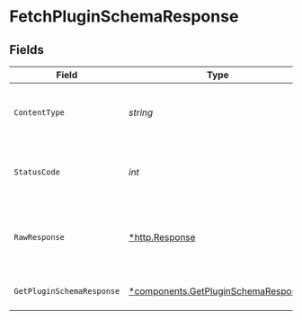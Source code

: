 # FetchPluginSchemaResponse


## Fields

| Field                                                                                     | Type                                                                                      | Required                                                                                  | Description                                                                               |
| ----------------------------------------------------------------------------------------- | ----------------------------------------------------------------------------------------- | ----------------------------------------------------------------------------------------- | ----------------------------------------------------------------------------------------- |
| `ContentType`                                                                             | *string*                                                                                  | :heavy_check_mark:                                                                        | HTTP response content type for this operation                                             |
| `StatusCode`                                                                              | *int*                                                                                     | :heavy_check_mark:                                                                        | HTTP response status code for this operation                                              |
| `RawResponse`                                                                             | [*http.Response](https://pkg.go.dev/net/http#Response)                                    | :heavy_check_mark:                                                                        | Raw HTTP response; suitable for custom response parsing                                   |
| `GetPluginSchemaResponse`                                                                 | [*components.GetPluginSchemaResponse](../../models/components/getpluginschemaresponse.md) | :heavy_minus_sign:                                                                        | The schema for the plugin                                                                 |